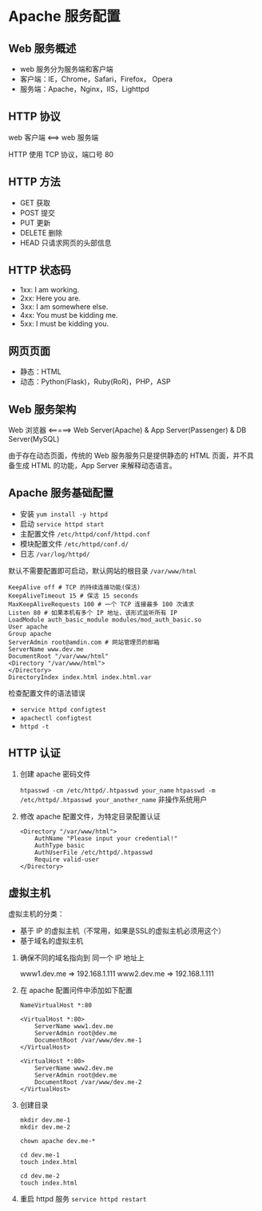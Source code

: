 # Apache 服务配置

## Web 服务概述

- web 服务分为服务端和客户端
- 客户端：IE，Chrome，Safari，Firefox， Opera
- 服务端：Apache，Nginx，IIS，Lighttpd

## HTTP 协议

web 客户端 <==> web 服务端

HTTP 使用 TCP 协议，端口号 80

## HTTP 方法

- GET 获取
- POST 提交
- PUT 更新
- DELETE 删除
- HEAD 只请求网页的头部信息

## HTTP 状态码

- 1xx: I am working.
- 2xx: Here you are.
- 3xx: I am somewhere else.
- 4xx: You must be kidding me.
- 5xx: I must be kidding you.

## 网页页面

- 静态：HTML
- 动态：Python(Flask)，Ruby(RoR)，PHP，ASP

## Web 服务架构

Web 浏览器 <=====> Web Server(Apache) & App Server(Passenger)  & DB Server(MySQL)

由于存在动态页面，传统的 Web 服务服务只是提供静态的 HTML 页面，并不具备生成 HTML 的功能，App Server 来解释动态语言。


## Apache 服务基础配置

- 安装 `yum install -y httpd`
- 启动 `service httpd start`
- 主配置文件 `/etc/httpd/conf/httpd.conf`
- 模块配置文件 `/etc/httpd/conf.d/`
- 日志 `/var/log/httpd/`

默认不需要配置即可启动，默认网站的根目录 `/var/www/html`

```
KeepAlive off # TCP 的持续连接功能(保活)
KeepAliveTimeout 15 # 保活 15 seconds
MaxKeepAliveRequests 100 # 一个 TCP 连接最多 100 次请求
Listen 80 # 如果本机有多个 IP 地址，该形式监听所有 IP
LoadModule auth_basic_module modules/mod_auth_basic.so
User apache
Group apache
ServerAdmin root@amdin.com # 网站管理员的邮箱
ServerName www.dev.me
DocumentRoot "/var/www/html"
<Directory "/var/www/html">
</Directory>
DirectoryIndex index.html index.html.var
```

检查配置文件的语法错误

- `service httpd configtest`
- `apachectl configtest`
- `httpd -t`

## HTTP 认证

1. 创建 apache 密码文件

	`htpasswd -cm /etc/httpd/.htpasswd your_name`
	`htpasswd -m /etc/httpd/.htpasswd your_another_name`
	非操作系统用户

2. 修改 apache 配置文件，为特定目录配置认证

	```
	<Directory "/var/www/html">
		AuthName "Please input your credential!"
		AuthType basic
		AuthUserFile /etc/httpd/.htpasswd
		Require valid-user
	</Directory>
	```
	
## 虚拟主机
	
虚拟主机的分类：

- 基于 IP 的虚拟主机（不常用，如果是SSL的虚拟主机必须用这个）
- 基于域名的虚拟主机	

1. 确保不同的域名指向到 同一个 IP 地址上
	
	www1.dev.me => 192.168.1.111
	www2.dev.me => 192.168.1.111
	
2. 在 apache 配置问件中添加如下配置

	```
	NameVirtualHost *:80
	
	<VirtualHost *:80>
		ServerName www1.dev.me
		ServerAdmin root@dev.me
		DocumentRoot /var/www/dev.me-1
	</VirtualHost>
	
	<VirtualHost *:80>
		ServerName www2.dev.me
		ServerAdmin root@dev.me
		DocumentRoot /var/www/dev.me-2
	</VirtualHost>
	```
	
3. 创建目录

	```
	mkdir dev.me-1
	mkdir dev.me-2
	
	chown apache dev.me-*
	
	cd dev.me-1
	touch index.html
	
	cd dev.me-2
	touch index.html
	```
	
4. 重启 httpd 服务 `service httpd restart`
